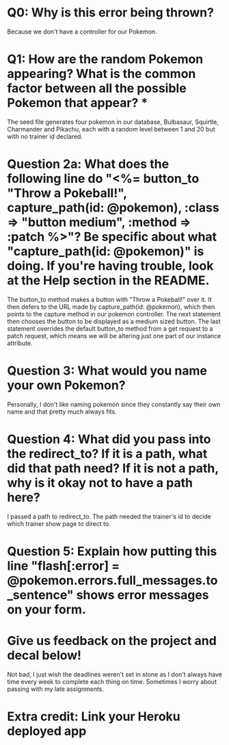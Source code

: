 # Q0: Why is this error being thrown?
Because we don't have a controller for our Pokemon.

# Q1: How are the random Pokemon appearing? What is the common factor between all the possible Pokemon that appear? *
The seed file generates four pokemon in our database, Bulbasaur, Squirtle, Charmander and Pikachu, each with a random level between 1 and 20 but with no trainer id declared.

# Question 2a: What does the following line do "<%= button_to "Throw a Pokeball!", capture_path(id: @pokemon), :class => "button medium", :method => :patch %>"? Be specific about what "capture_path(id: @pokemon)" is doing. If you're having trouble, look at the Help section in the README.

The button_to method makes a button with "Throw a Pokeball!" over it. It then defers to the URL made by capture_path(id: @pokemon), which then points to the capture method in our pokemon controller. The next statement then chooses the button to be displayed as a medium sized button. The last statement overrides the default button_to method from a get request to a patch request, which means we will be altering just one part of our instance attribute.

# Question 3: What would you name your own Pokemon?
Personally, I don't like naming pokemon since they constantly say their own name and that pretty much always fits.

# Question 4: What did you pass into the redirect_to? If it is a path, what did that path need? If it is not a path, why is it okay not to have a path here?
I passed a path to redirect_to. The path needed the trainer's id to decide which trainer show page to direct to.

# Question 5: Explain how putting this line "flash[:error] = @pokemon.errors.full_messages.to_sentence" shows error messages on your form.

# Give us feedback on the project and decal below!
Not bad, I just wish the deadlines weren't set in stone as I don't always have time every week to complete each thing on time. Sometimes I worry about passing with my late assignments.
# Extra credit: Link your Heroku deployed app
